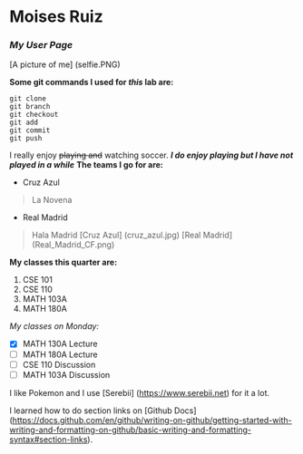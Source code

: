 # **Moises Ruiz**
### *My User Page*

[A picture of me] (selfie.PNG)

**Some git commands I used for _this_ lab are:**
```
git clone
git branch
git checkout
git add
git commit
git push
```
I really enjoy ~~playing and~~ watching soccer.
***I do enjoy playing but I have not played in a while***
**The teams I go for are:**
- Cruz Azul
> La Novena
- Real Madrid
> Hala Madrid
[Cruz Azul] (cruz_azul.jpg)
[Real Madrid] (Real_Madrid_CF.png)

**My classes this quarter are:**
1. CSE 101
2. CSE 110
3. MATH 103A
4. MATH 180A

*My classes on Monday:*
- [x] MATH 130A Lecture
- [ ] MATH 180A Lecture
- [ ] CSE 110 Discussion
- [ ] MATH 103A Discussion

I like Pokemon and I use [Serebii] (https://www.serebii.net) for it a lot.

I learned how to do section links on [Github Docs] (https://docs.github.com/en/github/writing-on-github/getting-started-with-writing-and-formatting-on-github/basic-writing-and-formatting-syntax#section-links).
